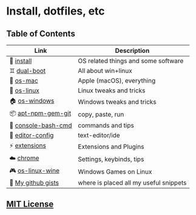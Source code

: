 # Install, dotfiles, etc

## Table of Contents

| Link | Description |
| --- | --- |
| :page_facing_up: [install](install.md) | OS related things and some software |
| :gemini: [dual-boot](os/dual-boot.md) | All about win+linux |
| :green_apple: [os-mac](os/os-mac.md) | Apple (macOS), everything |
| :sunrise: [os-linux](os/os-linux.md) | Linux tweaks and tricks |
| :house: [os-windows](os/os-windows.md) | Windows tweaks and tricks |
| :package: [apt-npm-gem-git](apt-npm-gem-git.md) | copy, paste, run |
| :shell: [console-bash-cmd](console-bash-cmd.md) | commands and tips |
| :pencil: [editor-config](editor-config.md) | text-editor/ide |
| :zap: [extensions](extensions.md) | Extensions and Plugins |
| :cloud: [chrome](chrome.md) | Settings, keybinds, tips |
| :video_game: [os-linux-wine](os/os-linux-wine.md) | Windows Games on Linux |
| :page_facing_up: [My github gists](https://gist.github.com/arturparkhisenko) |  where is placed all my useful snippets |

## [MIT License](LICENSE.md)
